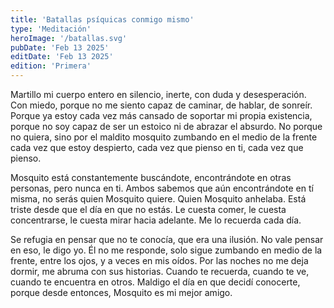 ```yaml
---
title: 'Batallas psíquicas conmigo mismo'
type: 'Meditación'
heroImage: '/batallas.svg'
pubDate: 'Feb 13 2025'
editDate: 'Feb 13 2025'
edition: 'Primera'
---
```


Martillo mi cuerpo entero en silencio, inerte, con duda y desesperación. Con miedo, porque no me siento capaz de caminar, de hablar, de sonreír. Porque ya estoy cada vez más cansado de soportar mi propia existencia, porque no soy capaz de ser un estoico ni de abrazar el absurdo. No porque no quiera, sino por el maldito mosquito zumbando en el medio de la frente cada vez que estoy despierto, cada vez que pienso en ti, cada vez que pienso.

Mosquito está constantemente buscándote, encontrándote en otras personas, pero nunca en ti. Ambos sabemos que aún encontrándote en tí misma, no serás quien Mosquito quiere. Quien Mosquito anhelaba. Está triste desde que el día en que no estás. Le cuesta comer, le cuesta concentrarse, le cuesta mirar hacia adelante. Me lo recuerda cada día.

Se refugia en pensar que no te conocía, que era una ilusión. No vale pensar en eso, le digo yo. Él no me responde, solo sigue zumbando en medio de la frente, entre los ojos, y a veces en mis oídos. Por las noches no me deja dormir, me abruma con sus historias. Cuando te recuerda, cuando te ve, cuando te encuentra en otros. Maldigo el día en que decidí conocerte, porque desde entonces, Mosquito es mi mejor amigo.
